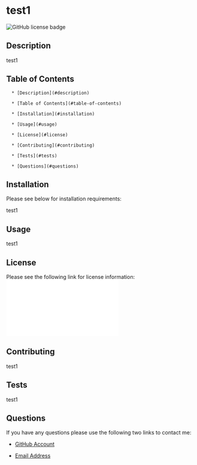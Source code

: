 # test1

![GitHub license badge](https://img.shields.io/badge/license-Apache-blue.svg)

## Description

test1
## Table of Contents

      * [Description](#description)
      
      * [Table of Contents](#table-of-contents)
      
      * [Installation](#installation)
      
      * [Usage](#usage)
      
      * [License](#license)
      
      * [Contributing](#contributing)
      
      * [Tests](#tests)
      
      * [Questions](#questions)
      
## Installation
Please see below for installation requirements:

test1


## Usage
test1

## License
Please see the following link for license information: 
![GitHub license](./utils/license-Apache.txt)

## Contributing
test1

## Tests
test1

## Questions
If you have any questions please use the following two links to contact me:

* [GitHub Account](https://github.com/sshahram)

* [Email Address](shirin.shahram23@gmail.com)
